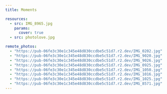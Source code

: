 ```yaml
---
title: Moments

resources:
  - src: IMG_8965.jpg
    params:
      cover: true
  - src: photolove.jpg

remote_photos:
  - "https://pub-06fe3c30e1c345e48d830ccdbe5c51d7.r2.dev/IMG_0202.jpg"
  - "https://pub-06fe3c30e1c345e48d830ccdbe5c51d7.r2.dev/IMG_9020.jpg"
  - "https://pub-06fe3c30e1c345e48d830ccdbe5c51d7.r2.dev/IMG_9026.jpg"
  - "https://pub-06fe3c30e1c345e48d830ccdbe5c51d7.r2.dev/IMG_0925.jpg"
  - "https://pub-06fe3c30e1c345e48d830ccdbe5c51d7.r2.dev/IMG_1050.jpg"
  - "https://pub-06fe3c30e1c345e48d830ccdbe5c51d7.r2.dev/IMG_1016.jpg"
  - "https://pub-06fe3c30e1c345e48d830ccdbe5c51d7.r2.dev/IMG_1025.jpg"
  - "https://pub-06fe3c30e1c345e48d830ccdbe5c51d7.r2.dev/IMG_8571.jpg"
---
```

